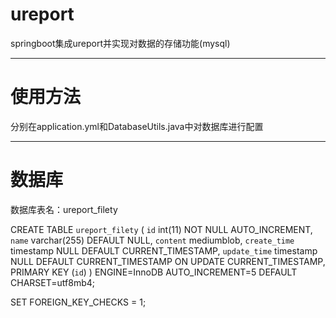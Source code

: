 # ureport
springboot集成ureport并实现对数据的存储功能(mysql)
-- ----------------------------
# 使用方法
分别在application.yml和DatabaseUtils.java中对数据库进行配置
-- ----------------------------
# 数据库
数据库表名：ureport_filety


CREATE TABLE `ureport_filety` (
  `id` int(11) NOT NULL AUTO_INCREMENT,
  `name` varchar(255) DEFAULT NULL,
  `content` mediumblob,
  `create_time` timestamp NULL DEFAULT CURRENT_TIMESTAMP,
  `update_time` timestamp NULL DEFAULT CURRENT_TIMESTAMP ON UPDATE CURRENT_TIMESTAMP,
  PRIMARY KEY (`id`)
) ENGINE=InnoDB AUTO_INCREMENT=5 DEFAULT CHARSET=utf8mb4;

SET FOREIGN_KEY_CHECKS = 1;
